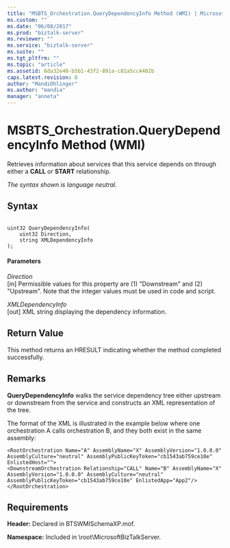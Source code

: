 ```yaml
---
title: "MSBTS_Orchestration.QueryDependencyInfo Method (WMI) | Microsoft Docs"
ms.custom: ""
ms.date: "06/08/2017"
ms.prod: "biztalk-server"
ms.reviewer: ""
ms.service: "biztalk-server"
ms.suite: ""
ms.tgt_pltfrm: ""
ms.topic: "article"
ms.assetid: 6da32e40-b5b1-43f2-891a-c81a5cc4402b
caps.latest.revision: 6
author: "MandiOhlinger"
ms.author: "mandia"
manager: "anneta"
---
```

# MSBTS_Orchestration.QueryDependencyInfo Method (WMI)
Retrieves information about services that this service depends on through either a **CALL** or **START** relationship.  
  
 *The syntax shown is language neutral.*  
  
## Syntax  
  
```  
  
uint32 QueryDependencyInfo(  
    uint32 Direction,  
    string XMLDependencyInfo  
);  
```  
  
#### Parameters  
 *Direction*  
 [in] Permissible values for this property are (1) "Downstream" and (2) "Upstream". Note that the integer values must be used in code and script.  
  
 *XMLDependencyInfo*  
 [out] XML string displaying the dependency information.  
  
## Return Value  
 This method returns an HRESULT indicating whether the method completed successfully.  
  
## Remarks  
 **QueryDependencyInfo** walks the service dependency tree either upstream or downstream from the service and constructs an XML representation of the tree.  
  
 The format of the XML is illustrated in the example below where one orchestration A calls orchestration B, and they both exist in the same assembly:  
  
```  
<RootOrchestration Name="A" AssemblyName="X" AssemblyVersion="1.0.0.0" AssemblyCulture="neutral" AssemblyPublicKeyToken="cb1543ab759ce10e" EnlistedHost="">  
<DownstreamOrchestration Relationship="CALL" Name="B" AssemblyName="X" AssemblyVersion="1.0.0.0" AssemblyCulture="neutral" AssemblyPublicKeyToken="cb1543ab759ce10e" EnlistedApp="App2"/>  
</RootOrchestration>  
```  
  
## Requirements  
 **Header:** Declared in BTSWMISchemaXP.mof.  
  
 **Namespace:** Included in \root\MicrosoftBizTalkServer.
